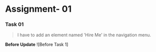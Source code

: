 # Assignment- 01

### Task 01

> I have to add an element named 'Hire Me' in the navigation menu.

**Before Update**
![Before Task 1]
